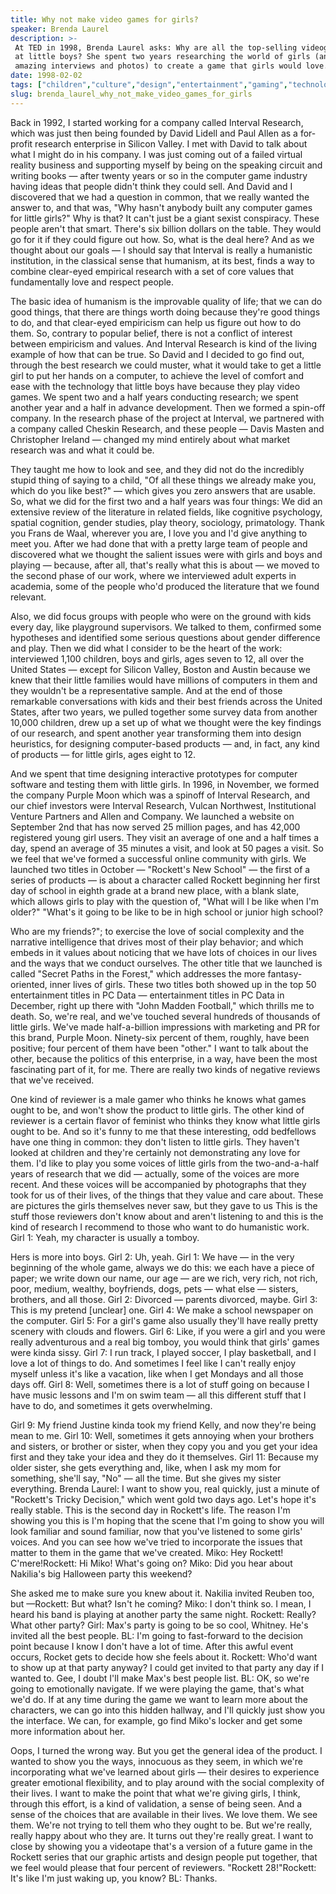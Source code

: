 ```yaml
---
title: Why not make video games for girls?
speaker: Brenda Laurel
description: >-
 At TED in 1998, Brenda Laurel asks: Why are all the top-selling videogames aimed
 at little boys? She spent two years researching the world of girls (and shares
 amazing interviews and photos) to create a game that girls would love.
date: 1998-02-02
tags: ["children","culture","design","entertainment","gaming","technology","women","history"]
slug: brenda_laurel_why_not_make_video_games_for_girls
---
```


Back in 1992, I started working for a company called Interval Research, which was just
then being founded by David Lidell and Paul Allen as a for-profit research enterprise in
Silicon Valley. I met with David to talk about what I might do in his company. I was just
coming out of a failed virtual reality business and supporting myself by being on the
speaking circuit and writing books — after twenty years or so in the computer game
industry having ideas that people didn't think they could sell. And David and I discovered
that we had a question in common, that we really wanted the answer to, and that was, "Why
hasn't anybody built any computer games for little girls?" Why is that? It can't just be a
giant sexist conspiracy. These people aren't that smart. There's six billion dollars on
the table. They would go for it if they could figure out how. So, what is the deal here?
And as we thought about our goals — I should say that Interval is really a humanistic
institution, in the classical sense that humanism, at its best, finds a way to combine
clear-eyed empirical research with a set of core values that fundamentally love and
respect people.

The basic idea of humanism is the improvable quality of life; that we can do good things,
that there are things worth doing because they're good things to do, and that clear-eyed
empiricism can help us figure out how to do them. So, contrary to popular belief, there is
not a conflict of interest between empiricism and values. And Interval Research is kind of
the living example of how that can be true. So David and I decided to go find out, through
the best research we could muster, what it would take to get a little girl to put her
hands on a computer, to achieve the level of comfort and ease with the technology that
little boys have because they play video games. We spent two and a half years conducting
research; we spent another year and a half in advance development. Then we formed a
spin-off company. In the research phase of the project at Interval, we partnered with a
company called Cheskin Research, and these people — Davis Masten and Christopher Ireland —
changed my mind entirely about what market research was and what it could
be.

They taught me how to look and see, and they did not do the incredibly stupid thing of
saying to a child, "Of all these things we already make you, which do you like best?" —
which gives you zero answers that are usable. So, what we did for the first two and a half
years was four things: We did an extensive review of the literature in related fields,
like cognitive psychology, spatial cognition, gender studies, play theory, sociology,
primatology. Thank you Frans de Waal, wherever you are, I love you and I'd give anything
to meet you. After we had done that with a pretty large team of people and discovered what
we thought the salient issues were with girls and boys and playing — because, after all,
that's really what this is about — we moved to the second phase of our work, where we
interviewed adult experts in academia, some of the people who'd produced the literature
that we found relevant.

Also, we did focus groups with people who were on the ground with kids every day, like
playground supervisors. We talked to them, confirmed some hypotheses and identified some
serious questions about gender difference and play. Then we did what I consider to be the
heart of the work: interviewed 1,100 children, boys and girls, ages seven to 12, all over
the United States — except for Silicon Valley, Boston and Austin because we knew that
their little families would have millions of computers in them and they wouldn't be a
representative sample. And at the end of those remarkable conversations with kids and their
best friends across the United States, after two years, we pulled together some survey
data from another 10,000 children, drew up a set up of what we thought were the key
findings of our research, and spent another year transforming them into design heuristics,
for designing computer-based products — and, in fact, any kind of products — for little
girls, ages eight to 12.

And we spent that time designing interactive prototypes for computer software and testing
them with little girls. In 1996, in November, we formed the company Purple Moon which was
a spinoff of Interval Research, and our chief investors were Interval Research, Vulcan
Northwest, Institutional Venture Partners and Allen and Company. We launched a website on
September 2nd that has now served 25 million pages, and has 42,000 registered young girl
users. They visit an average of one and a half times a day, spend an average of 35 minutes
a visit, and look at 50 pages a visit. So we feel that we've formed a successful online
community with girls. We launched two titles in October — "Rockett's New School" — the
first of a series of products — is about a character called Rockett beginning her first
day of school in eighth grade at a brand new place, with a blank slate, which allows girls
to play with the question of, "What will I be like when I'm older?" "What's it going to be
like to be in high school or junior high school?

Who are my friends?"; to exercise the love of social complexity and the narrative
intelligence that drives most of their play behavior; and which embeds in it values about
noticing that we have lots of choices in our lives and the ways that we conduct
ourselves. The other title that we launched is called "Secret Paths in the Forest," which
addresses the more fantasy-oriented, inner lives of girls. These two titles both showed up
in the top 50 entertainment titles in PC Data — entertainment titles in PC Data in
December, right up there with "John Madden Football," which thrills me to death. So, we're
real, and we've touched several hundreds of thousands of little girls. We've made
half-a-billion impressions with marketing and PR for this brand, Purple Moon. Ninety-six
percent of them, roughly, have been positive; four percent of them have been "other." I
want to talk about the other, because the politics of this enterprise, in a way, have been
the most fascinating part of it, for me. There are really two kinds of negative reviews
that we've received.

One kind of reviewer is a male gamer who thinks he knows what games ought to be, and won't
show the product to little girls. The other kind of reviewer is a certain flavor of
feminist who thinks they know what little girls ought to be. And so it's funny to me that
these interesting, odd bedfellows have one thing in common: they don't listen to little
girls. They haven't looked at children and they're certainly not demonstrating any love
for them. I'd like to play you some voices of little girls from the two-and-a-half years
of research that we did — actually, some of the voices are more recent. And these voices
will be accompanied by photographs that they took for us of their lives, of the things
that they value and care about. These are pictures the girls themselves never saw, but
they gave to us This is the stuff those reviewers don't know about and aren't listening to
and this is the kind of research I recommend to those who want to do humanistic work. Girl
1: Yeah, my character is usually a tomboy.

Hers is more into boys. Girl 2: Uh, yeah. Girl 1: We have — in the very beginning of the
whole game, always we do this: we each have a piece of paper; we write down our name, our
age — are we rich, very rich, not rich, poor, medium, wealthy, boyfriends, dogs, pets —
what else — sisters, brothers, and all those. Girl 2: Divorced — parents divorced,
maybe. Girl 3: This is my pretend [unclear] one. Girl 4: We make a school newspaper on the
computer. Girl 5: For a girl's game also usually they'll have really pretty scenery with
clouds and flowers. Girl 6: Like, if you were a girl and you were really adventurous and a
real big tomboy, you would think that girls' games were kinda sissy. Girl 7: I run track, I
played soccer, I play basketball, and I love a lot of things to do. And sometimes I feel
like I can't really enjoy myself unless it's like a vacation, like when I get Mondays and
all those days off. Girl 8: Well, sometimes there is a lot of stuff going on because I have
music lessons and I'm on swim team — all this different stuff that I have to do, and
sometimes it gets overwhelming.

Girl 9: My friend Justine kinda took my friend Kelly, and now they're being mean to
me. Girl 10: Well, sometimes it gets annoying when your brothers and sisters, or brother or
sister, when they copy you and you get your idea first and they take your idea and they do
it themselves. Girl 11: Because my older sister, she gets everything and, like, when I ask
my mom for something, she'll say, "No" — all the time. But she gives my sister
everything. Brenda Laurel: I want to show you, real quickly, just a minute of "Rockett's
Tricky Decision," which went gold two days ago. Let's hope it's really stable. This is the
second day in Rockett's life. The reason I'm showing you this is I'm hoping that the scene
that I'm going to show you will look familiar and sound familiar, now that you've listened
to some girls' voices. And you can see how we've tried to incorporate the issues that
matter to them in the game that we've created. Miko: Hey Rockett! C'mere!Rockett: Hi Miko!
What's going on? Miko: Did you hear about Nakilia's big Halloween party this
weekend?

She asked me to make sure you knew about it. Nakilia invited Reuben too, but —Rockett: But
what? Isn't he coming? Miko: I don't think so. I mean, I heard his band is playing at
another party the same night. Rockett: Really? What other party? Girl: Max's party is going
to be so cool, Whitney. He's invited all the best people. BL: I'm going to fast-forward to
the decision point because I know I don't have a lot of time. After this awful event
occurs, Rocket gets to decide how she feels about it. Rockett: Who'd want to show up at
that party anyway? I could get invited to that party any day if I wanted to. Gee, I doubt
I'll make Max's best people list. BL: OK, so we're going to emotionally navigate. If we
were playing the game, that's what we'd do. If at any time during the game we want to
learn more about the characters, we can go into this hidden hallway, and I'll quickly just
show you the interface. We can, for example, go find Miko's locker and get some more
information about her.

Oops, I turned the wrong way. But you get the general idea of the product. I wanted to show
you the ways, innocuous as they seem, in which we're incorporating what we've learned
about girls — their desires to experience greater emotional flexibility, and to play
around with the social complexity of their lives. I want to make the point that what we're
giving girls, I think, through this effort, is a kind of validation, a sense of being
seen. And a sense of the choices that are available in their lives. We love them. We see
them. We're not trying to tell them who they ought to be. But we're really, really happy
about who they are. It turns out they're really great. I want to close by showing you a
videotape that's a version of a future game in the Rockett series that our graphic artists
and design people put together, that we feel would please that four percent of reviewers.
"Rockett 28!"Rockett: It's like I'm just waking up, you know? BL: Thanks.

<!--
ad_duration=3.33
comment_count=101
event="TED1998"
external_start_time=0
has_talk_citation=0
intro_duration=11.82
is_subtitle_required="False"
is_talk_featured="True"
language="en"
language_swap="False"
native_language="en"
number_of_related_talks=6
number_of_speakers=1
number_of_subtitled_videos=29
number_of_tags=8
number_of_talk_download_languages=30
number_of_talk_more_resources=2
number_of_talk_recommendations=1
number_of_talks_take_actions=0
post_ad_duration=0.83
published_timestamp="2009-03-02 01:00:00"
recording_date="1998-02-02"
speaker_description="Designer and theorist"
speaker_is_published=1
speaker_name="Brenda Laurel"
talk_name="Why not make video games for girls?"
talk_recommendations_blurb="The game designer shares four must-read books on how games can address cultural diversity."
talks_tags=["children","culture","design","entertainment","gaming","technology","women","history"]
talks_take_action=[]
url_photo_speaker="https://pe.tedcdn.com/images/ted/74933_254x191.jpg"
url_photo_talk="https://pe.tedcdn.com/images/ted/74930_800x600.jpg"
url_webpage="https://www.ted.com/talks/brenda_laurel_why_not_make_video_games_for_girls"
video_type_name="TED Stage Talk"
-->
